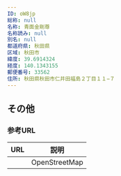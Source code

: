 ```yaml
---
ID: oW8jp
総称: null
名称: 青面金剛尊
名称読み: null
別名: null
都道府県: 秋田県
区域: 秋田市
緯度: 39.6914324
経度: 140.1343155
郵便番号: 33562
住所: 秋田県秋田市仁井田福島２丁目１１−７
---
```


## その他

### 参考URL

| URL | 説明          |
| --- | ------------- |
|     | OpenStreetMap |
